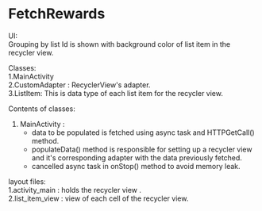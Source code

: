 # FetchRewards

UI:<br />
Grouping by list Id is shown with background color of list item in the recycler view.

Classes: <br />
1.MainActivity <br />
2.CustomAdapter : RecyclerView's adapter. <br />
3.ListItem: This is data type of each list item for the recycler view. <br />

Contents of classes:

1. MainActivity :
   * data to be populated is fetched using async task and HTTPGetCall() method.
   * populateData() method is responsible for setting up a recycler view and it's corresponding adapter with the data previously fetched.
   * cancelled async task in onStop() method to avoid memory leak.

layout files:<br />
1.activity_main  : holds the recycler view .<br />
2.list_item_view : view of each cell of the recycler view. 
